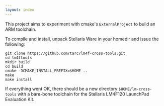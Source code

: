 ```yaml
---
layout: index
---
```

This project aims to experiment with cmake's `ExternalProject` to build an ARM toolchain.

To compile and install, unpack Stellaris Ware in your homedir and issue the following:

    git clone https://github.com/tarc/lm4f-cross-tools.git
    cd lm4ftools
    mkdir build
    cd build
    cmake -DCMAKE_INSTALL_PREFIX=$HOME ..
    make
    make install

If everything went OK, there should be a new directory `$HOME/lm-cross-tools` with a bare-bone toolchain for the Stellaris LM4F120 LaunchPad Evaluation Kit.
